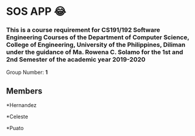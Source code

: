 # SOS APP 😂
### This is a course requirement for CS191/192 Software Engineering Courses of the Department of Computer Science, College of Engineering, University of the Philippines, Diliman under the guidance of Ma. Rowena C. Solamo for the 1st and 2nd Semester of the academic year 2019-2020

Group Number: **1**
## Members
*Hernandez

*Celeste

*Puato
